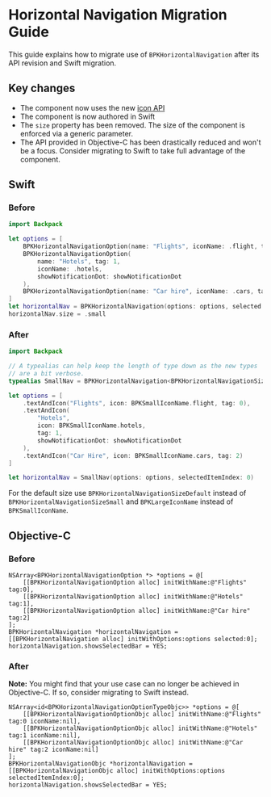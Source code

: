 # Horizontal Navigation Migration Guide

This guide explains how to migrate use of `BPKHorizontalNavigation` after its API revision and Swift migration.


## Key changes

* The component now uses the new [icon API](./icon-migration-guide.md)
* The component is now authored in Swift
* The `size` property has been removed. The size of the component is enforced via a generic parameter.
* The API provided in Objective-C has been drastically reduced and won't be a focus. Consider migrating to Swift to take full advantage of the component.


## Swift

### Before

```swift
import Backpack

let options = [
    BPKHorizontalNavigationOption(name: "Flights", iconName: .flight, tag: 0),
    BPKHorizontalNavigationOption(
        name: "Hotels", tag: 1,
        iconName: .hotels,
        showNotificationDot: showNotificationDot
    ),
    BPKHorizontalNavigationOption(name: "Car hire", iconName: .cars, tag: 2)
]
let horizontalNav = BPKHorizontalNavigation(options: options, selected: 0)
horizontalNav.size = .small
```

### After

```swift
import Backpack

// A typealias can help keep the length of type down as the new types 
// are a bit verbose.
typealias SmallNav = BPKHorizontalNavigation<BPKHorizontalNavigationSizeSmall>

let options = [
    .textAndIcon("Flights", icon: BPKSmallIconName.flight, tag: 0),
    .textAndIcon(
        "Hotels", 
        icon: BPKSmallIconName.hotels, 
        tag: 1, 
        showNotificationDot: showNotificationDot
    ),
    .textAndIcon("Car Hire", icon: BPKSmallIconName.cars, tag: 2)
]

let horizontalNav = SmallNav(options: options, selectedItemIndex: 0)
```

For the default size use `BPKHorizontalNavigationSizeDefault` instead of `BPKHorizontalNavigationSizeSmall` and `BPKLargeIconName` instead of `BPKSmallIconName`.

## Objective-C

### Before


```objc
NSArray<BPKHorizontalNavigationOption *> *options = @[
    [[BPKHorizontalNavigationOption alloc] initWithName:@"Flights" tag:0],
    [[BPKHorizontalNavigationOption alloc] initWithName:@"Hotels" tag:1],
    [[BPKHorizontalNavigationOption alloc] initWithName:@"Car hire" tag:2]
];
BPKHorizontalNavigation *horizontalNavigation = [[BPKHorizontalNavigation alloc] initWithOptions:options selected:0];
horizontalNavigation.showsSelectedBar = YES;
```

### After

**Note:** You might find that your use case can no longer be achieved in Objective-C. If so, consider migrating to Swift instead.

```objc
NSArray<id<BPKHorizontalNavigationOptionTypeObjc>> *options = @[
    [[BPKHorizontalNavigationOptionObjc alloc] initWithName:@"Flights" tag:0 iconName:nil],
    [[BPKHorizontalNavigationOptionObjc alloc] initWithName:@"Hotels" tag:1 iconName:nil],
    [[BPKHorizontalNavigationOptionObjc alloc] initWithName:@"Car hire" tag:2 iconName:nil]
];
BPKHorizontalNavigationObjc *horizontalNavigation = [[BPKHorizontalNavigationObjc alloc] initWithOptions:options selectedItemIndex:0];
horizontalNavigation.showsSelectedBar = YES;
```
